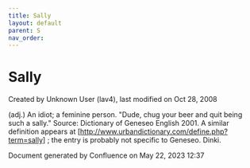 ```yaml
---
title: Sally
layout: default
parent: S
nav_order:
---
```


# Sally

Created by  Unknown User (lav4), last modified on Oct 28, 2008

(adj.) An idiot; a feminine person. &quot;Dude, chug your beer and quit being such a sally.&quot; Source: Dictionary of Geneseo English 2001. A similar definition appears at [http://www.urbandictionary.com/define.php?term=sally] ; the entry is probably not specific to Geneseo. Dinki.

Document generated by Confluence on May 22, 2023 12:37


